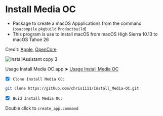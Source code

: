 # Install Media OC
- Package to create a macOS Appplications from the command (`osacompile` `pkgbuild` `Productbuild`)
- This program is use to install macOS from macOS High Sierra 10.13 to macOS Tahoe 26

Credit: [Apple](https://ss64.com/mac/osacompile.html), [OpenCore](https://github.com/acidanthera/OpenCorePkg)

![InstallAssistant copy 3](https://github.com/user-attachments/assets/4a42d52e-0917-46e4-8df8-3e6b8c100010)

Usage Install Media OC.app ➤ [Usage Install Media OC](https://github.com/chris1111/Install_Media-OC/blob/main/Usage.md)

- [x] `Clone Install Media OC:`
```bash
git clone https://github.com/chris1111/Install_Media-OC.git
```

- [x] `Buid Install Media OC:`

Double click to `create_app.command`

